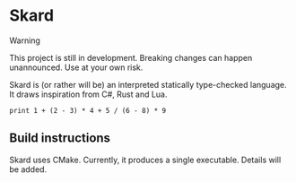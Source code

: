 # Skard

> [!Warning]
> This project is still in development. Breaking changes can happen unannounced. Use at your own risk.

Skard is (or rather will be) an interpreted statically type-checked language. It draws inspiration from C#, Rust and Lua.

```
print 1 + (2 - 3) * 4 + 5 / (6 - 8) * 9
```

## Build instructions

Skard uses CMake. Currently, it produces a single executable. Details will be added.
